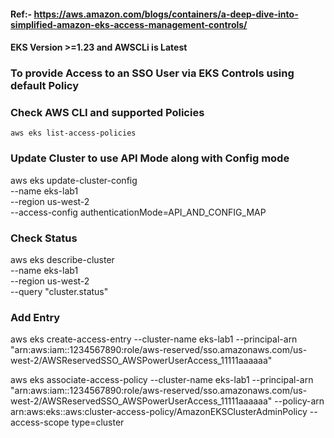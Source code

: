 #### Ref:- https://aws.amazon.com/blogs/containers/a-deep-dive-into-simplified-amazon-eks-access-management-controls/

#### EKS Version >=1.23 and AWSCLi is Latest

### To provide Access to an SSO User via EKS Controls using default Policy 


### Check AWS CLI and supported Policies

`aws eks list-access-policies`

### Update Cluster to use API Mode along with Config mode

aws eks update-cluster-config \
  --name eks-lab1 \
  --region us-west-2 \
  --access-config authenticationMode=API_AND_CONFIG_MAP

### Check Status 

aws eks describe-cluster \
  --name eks-lab1 \
  --region us-west-2 \
  --query "cluster.status"

### Add Entry 

aws eks create-access-entry --cluster-name eks-lab1 --principal-arn "arn:aws:iam::1234567890:role/aws-reserved/sso.amazonaws.com/us-west-2/AWSReservedSSO_AWSPowerUserAccess_11111aaaaaa"

aws eks associate-access-policy --cluster-name eks-lab1 --principal-arn "arn:aws:iam::1234567890:role/aws-reserved/sso.amazonaws.com/us-west-2/AWSReservedSSO_AWSPowerUserAccess_11111aaaaaa" --policy-arn arn:aws:eks::aws:cluster-access-policy/AmazonEKSClusterAdminPolicy --access-scope type=cluster

